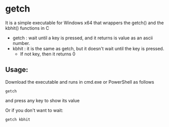 # getch

It is a simple executable for Windows x64 that wrappers the getch() and the kbhit() functions in C
* getch : wait until a key is pressed, and it returns is value as an ascii number.
* kbhit : it is the same as getch, but it doesn't wait until the key is pressed.
  * If not key, then it returns 0


## Usage:

Download the executable and runs in cmd.exe or PowerShell as follows

```shell
getch
```
and press any key to show its value

Or if you don't want to wait:

```shell
getch kbhit
```

